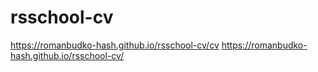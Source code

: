 # rsschool-cv
https://romanbudko-hash.github.io/rsschool-cv/cv
https://romanbudko-hash.github.io/rsschool-cv/
